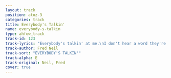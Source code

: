 ```yaml
---
layout: track
position: atoz-3
categories: track
title: Everybody's Talkin'
name: everybody-s-talkin
type: ahfow_track
track-id: 123
track-lyrics: "Everybody's talkin' at me.\nI don't hear a word they're sayin',\nOnly the echoes of my mind.\n\nPeople stoppin' starin'\nI can't see the faces,\nOnly the shadows of their eyes.\n\nI'm goin' where the sun keeps shinin'\nThru the pourin' rain,\nGoin' where the weather suits my clothes.\n\nBankin' off the northeast wind,\nSailin' on a summer breeze,\nSkippin' over the ocean like a stone.\n\nEverybody's talkin' at me.\nI don't hear a word they're sayin',\nOnly the echoes of my mind.\n\nAnd I won't let you leave my love behind."
track-author: Fred Neil
track-sort: "EVERYBODY'S TALKIN'"
track-alpha: E
track-original: Neil, Fred
cover: true
---
```

